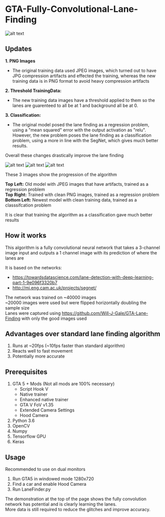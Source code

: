 # GTA-Fully-Convolutional-Lane-Finding
![alt text](https://github.com/Will-J-Gale/GTA-Fully-Convolutional-Lane-Finding/blob/master/Images/3.%20LaneFinding.gif)  

## Updates
__1. PNG Images__
 
 * The original training data used JPEG images, which turned out to have JPG compression artifacts and effected the training, whereas    the new training data is in PNG format to avoid heavy compression artifacts  
  
__2. Threshold TrainingData:__

 * The new training data images have a threshold applied to them so the lanes are guarenteed to all be at 1 and background all be at 0.  
  
__3. Classification:__

 * The original model posed the lane finding as a regression problem, using a "mean squared" error with the output activation as "relu". However, the new problem poses the lane finding as a classification problem, using a more in line with the SegNet, which gives much better results.   

Overall these changes drastically improve the lane finding

![alt text](https://github.com/Will-J-Gale/GTA-Fully-Convolutional-Lane-Finding/blob/master/Images/1.%20Original_Model.gif)
![alt text](https://github.com/Will-J-Gale/GTA-Fully-Convolutional-Lane-Finding/blob/master/Images/2.%20Cleaned_Data.gif)
![alt text](https://github.com/Will-J-Gale/GTA-Fully-Convolutional-Lane-Finding/blob/master/Images/3.%20LaneFinding.gif) 

These 3 images show the progression of the algorithm

__Top Left:__ Old model with JPEG images that have artifacts, trained as a regression problem  
__Top Right:__ Trained with clean PNG images, trained as a regression problem  
__Bottom Left:__ Newest model with clean training data, trained as a classsifcation problem  

It is clear that training the algorithm as a classification gave much better results 

## How it works
This algorithm is a fully convolutional neural network that takes a 3-channel image input and outputs a 1 channel image with its prediction of where the lanes are  

It is based on the networks:
   * https://towardsdatascience.com/lane-detection-with-deep-learning-part-1-9e096f3320b7
   * http://mi.eng.cam.ac.uk/projects/segnet/

The network was trained on ~40000 images   
~20000 images were used but were flipped horizontally doubling the sample size  
Lanes were captured using https://github.com/Will-J-Gale/GTA-Lane-Finding with only the good images used

## Advantages over standard lane finding algorithm
   1. Runs at ~20fps (~10fps faster than standard algorithm)
   2. Reacts well to fast movement
   3. Potentially more accurate 
   
## Prerequisites 
1. GTA 5 + Mods (Not all mods are 100% necessary)
   * Script Hook V
   * Native trainer
   * Enhanced native trainer
   * GTA V FoV v1.35
   * Extended Camera Settings
   * Hood Camera 
2. Python 3.6
3. OpenCV
4. Numpy
5. Tensorflow GPU
6. Keras

## Usage
Recommended to use on dual monitors
1. Run GTA5 in windowed mode 1280x720
2. Find a car and enable Hood Camera
3. Run LaneFinder.py
   
The demonstration at the top of the page shows the fully convolution network has potential and is clearly learning the lanes.  
More data is still required to reduce the glitches and improve accuracy.

